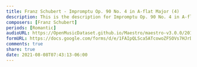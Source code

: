 ```yaml
---
title: Franz Schubert - Impromptu Op. 90 No. 4 in A-flat Major (4)
description: This is the description for Impromptu Op. 90 No. 4 in A-flat Major by Franz Schubert
composers: [Franz Schubert]
periods: [Romantic]
audioURL: https://OpenMusicDataset.github.io/Maestro/maestro-v3.0.0/2015/MIDI-Unprocessed_R2_D1-2-3-6-7-8-11_mid--AUDIO-from_mp3_06_R2_2015_wav--1.midi
formURL: https://docs.google.com/forms/d/e/1FAIpQLSca5ATcowoZFSOVs7HJrDPd7WStyqN6dQKnaQnVXGFQIMeRLw/viewform
comments: true
share: true
date: 2021-08-08T07:43:13-06:00
---
```

